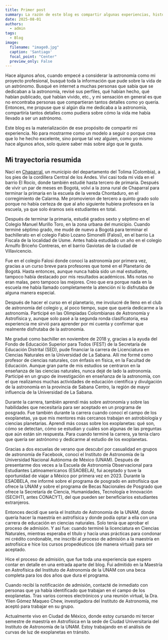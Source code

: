 ```yaml
---
title: Primer post
summary: La razón de este blog es compartir algunas experiencias, historias e ideas personales y académicas.
date: 2025-08-01
authors:
  - admin
tags:
  - Blog
image:
  filename: "image0.jpg"
  caption: 'Santiago'
  focal_point: "Center"
  preview_only: False
---
```


Hace algunos años, cuando empecé a considerar la astronomía como mi proyecto profesional, busqué toda la información que pude sobre la vida de un astrónomo. Busqué en internet a muchas personas que sabía que se dedicaban a la astronomía, revisé sus perfiles, qué habían hecho, qué habían publicado, qué habían vivido, etc., y mi sensación en general es que no encontraba personas que compartieran tantos detalles como yo quería. Entonces, me propuse que si algún día me dedicaba a la astronomía, compartiría tantos detalles como pudiera sobre cómo la vida me había llevado a ser un astrónomo.

Este blog es la materialización de ese propósito de compartir mi experiencia. No para mostrarme como un modelo a seguir o porque crea que lo he hecho excelente, sino porque tal vez alguien, como yo mismo hace algunos años, solo quiere saber más sobre algo que le gusta. 

## Mi trayectoria resumida

Nací en [Chaparral](https://es.wikipedia.org/wiki/Chaparral_(Tolima)), un municipio del departamento del Tolima (Colombia), a los pies de la cordillera Central de los Andes. Viví casi toda mi vida en el barrio El Rocío, donde también estudié hasta tercero de primaria. Después de vivir un par de meses en Bogotá, volví a la zona rural de Chaparral para terminar la primaria en la escuela de la vereda Chontaduro, en el corregimiento de Calarma. Me promovieron de tercero a quinto grado solo porque no había certeza de que al año siguiente hubiera profesora en la escuela, ya que solo éramos seis estudiantes en total.

Después de terminar la primaria, estudié grados sexto y séptimo en el Colegio Manuel Murillo Toro, en la zona urbana del municipio. Cuando terminé séptimo grado, me mudé de nuevo a Bogotá para terminar el bachillerato en el colegio Fabio Lozano Simonelli (Falosi), en el barrio La Fiscala de la localidad de Usme. Antes había estudiado un año en el colegio Arnulfo Briceño Contreras, en el barrio Gaviotas de la ciudad de Villavicencio.

Fue en el colegio Falosi donde conocí la astronomía por primera vez, gracias a un curso breve para profesores que tomé en el Planetario de Bogotá. Hasta entonces, aunque nunca había sido un mal estudiante, tampoco había destacado por mis resultados académicos. Mis notas no eran malas, pero tampoco las mejores. Creo que era porque nada en la escuela me había llamado completamente la atención ni lo disfrutaba de alguna manera especial.

Después de hacer el curso en el planetario, me involucré de lleno en el club de astronomía del colegio y, al poco tiempo, supe que quería dedicarme a la astronomía. Participé en las Olimpiadas Colombianas de Astronomía y Astrofísica y, aunque solo pasé a la segunda ronda clasificatoria, esa experiencia me sirvió para aprender por mi cuenta y confirmar que realmente disfrutaba de la astronomía.

Me gradué como bachiller en noviembre de 2018 y, gracias a la ayuda del Fondo de Educación Superior para Todos (FEST) de la Secretaría de Educación Distrital (SED), pude financiar la carrera de Licenciatura en Ciencias Naturales en la Universidad de La Sabana. Allí me formé como profesor de ciencias naturales, con énfasis en física, en la Facultad de Educación. Aunque gran parte de mis estudios se centraron en la enseñanza de las ciencias naturales, nunca dejé de lado la astronomía. Participé en un grupo de investigación en enseñanza de la astronomía, con el que realizamos muchas actividades de educación científica y divulgación de la astronomía en la provincia de Sabana Centro, la región de mayor influencia de la Universidad de La Sabana.

Durante la carrera, también aprendí más sobre astronomía y sobre las habilidades que necesitaría para ser aceptado en un programa de posgrado. Fue también durante la carrera cuando conocí el campo de los exoplanetas, ya que mis mentores más cercanos trabajan en astrobiología y ciencias planetarias. Aprendí más cosas sobre los exoplanetas: qué son, cómo se detectan, cómo se estudian y cuáles son algunas de las preguntas que aún están sin respuesta. Para cuando terminé la carrera, ya tenía claro que quería ser astrónomo y dedicarme al estudio de los exoplanetas.

Gracias a dos escuelas de verano que descubrí por casualidad en grupos de astronomía de Facebook, conocí el Instituto de Astronomía de la Universidad Nacional Autónoma de México (UNAM). Después de presentarme dos veces a la Escuela de Astronomía Observacional para Estudiantes Latinoamericanos (ESAOBELA), fui aceptado y tuve la oportunidad de viajar a México por primera vez en 2023. Durante la ESAOBELA, me informé sobre el programa de posgrado en astrofísica que ofrece la UNAM y sobre el programa de Becas Nacionales de Posgrado que ofrece la Secretaría de Ciencia, Humanidades, Tecnología e Innovación (SECIHTI, antes CONACYT), del que pueden ser beneficiarios estudiantes extranjeros.

Entonces decidí que sería el Instituto de Astronomía de la UNAM, donde quería hacer la maestría en astrofísica y donde podía optar a ella con una carrera de educación en ciencias naturales. Solo tenía que aprobar el proceso de admisión. Y así fue: cuando terminé la licenciatura en Ciencias Naturales, mientras esperaba el título y hacía unas prácticas para condonar mi crédito condonable, me inscribí al proceso de admisión a la maestría en astrofísica e hice los cursos propedéuticos (de manera virtual) para ser aceptado.

Hice el proceso de admisión, que fue toda una experiencia que espero contar en detalle en una entrada aparte del blog. Fui admitido en la Maestría en Astrofísica del Instituto de Astronomía de la UNAM con una beca completa para los dos años que dura el programa.

Cuando recibí la notificación de admisión, contacté de inmediato con personas que ya había identificado que trabajan en el campo de los exoplanetas. Tras varios correos electrónicos y una reunión virtual, la Dra. Yilen Gómez Maqueo Chew, investigadora del Instituto de Astronomía, me aceptó para trabajar en su grupo. 

Actualmente vivo en Ciudad de México, donde estoy cursando mi tercer semestre de maestría en Astrofísica en la sede de Ciudad Universitaria del Instituto de Astronomía de la UNAM. Estoy trabajando en el análisis de curvas de luz de exoplanetas en tránsito.


